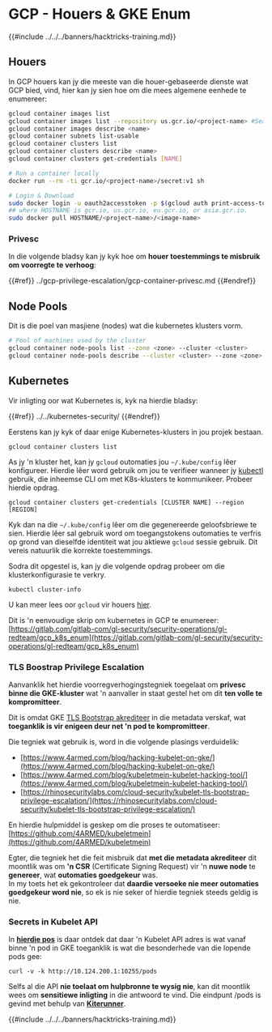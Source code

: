 # GCP - Houers & GKE Enum

{{#include ../../../banners/hacktricks-training.md}}

## Houers

In GCP houers kan jy die meeste van die houer-gebaseerde dienste wat GCP bied, vind, hier kan jy sien hoe om die mees algemene eenhede te enumereer:
```bash
gcloud container images list
gcloud container images list --repository us.gcr.io/<project-name> #Search in other subdomains repositories
gcloud container images describe <name>
gcloud container subnets list-usable
gcloud container clusters list
gcloud container clusters describe <name>
gcloud container clusters get-credentials [NAME]

# Run a container locally
docker run --rm -ti gcr.io/<project-name>/secret:v1 sh

# Login & Download
sudo docker login -u oauth2accesstoken -p $(gcloud auth print-access-token) https://HOSTNAME
## where HOSTNAME is gcr.io, us.gcr.io, eu.gcr.io, or asia.gcr.io.
sudo docker pull HOSTNAME/<project-name>/<image-name>
```
### Privesc

In die volgende bladsy kan jy kyk hoe om **houer toestemmings te misbruik om voorregte te verhoog**:

{{#ref}}
../gcp-privilege-escalation/gcp-container-privesc.md
{{#endref}}

## Node Pools

Dit is die poel van masjiene (nodes) wat die kubernetes klusters vorm.
```bash
# Pool of machines used by the cluster
gcloud container node-pools list --zone <zone> --cluster <cluster>
gcloud container node-pools describe --cluster <cluster> --zone <zone> <node-pool>
```
## Kubernetes

Vir inligting oor wat Kubernetes is, kyk na hierdie bladsy:

{{#ref}}
../../kubernetes-security/
{{#endref}}

Eerstens kan jy kyk of daar enige Kubernetes-klusters in jou projek bestaan.
```
gcloud container clusters list
```
As jy 'n kluster het, kan jy `gcloud` outomaties jou `~/.kube/config` lêer konfigureer. Hierdie lêer word gebruik om jou te verifieer wanneer jy [kubectl](https://kubernetes.io/docs/reference/kubectl/overview/) gebruik, die inheemse CLI om met K8s-klusters te kommunikeer. Probeer hierdie opdrag.
```
gcloud container clusters get-credentials [CLUSTER NAME] --region [REGION]
```
Kyk dan na die `~/.kube/config` lêer om die gegenereerde geloofsbriewe te sien. Hierdie lêer sal gebruik word om toegangstokens outomaties te verfris op grond van dieselfde identiteit wat jou aktiewe `gcloud` sessie gebruik. Dit vereis natuurlik die korrekte toestemmings.

Sodra dit opgestel is, kan jy die volgende opdrag probeer om die klusterkonfigurasie te verkry.
```
kubectl cluster-info
```
U kan meer lees oor `gcloud` vir houers [hier](https://cloud.google.com/sdk/gcloud/reference/container/).

Dit is 'n eenvoudige skrip om kubernetes in GCP te enumereer: [https://gitlab.com/gitlab-com/gl-security/security-operations/gl-redteam/gcp_k8s_enum](https://gitlab.com/gitlab-com/gl-security/security-operations/gl-redteam/gcp_k8s_enum)

### TLS Boostrap Privilege Escalation

Aanvanklik het hierdie voorregverhogingstegniek toegelaat om **privesc binne die GKE-kluster** wat 'n aanvaller in staat gestel het om dit **ten volle te kompromitteer**.

Dit is omdat GKE [TLS Bootstrap akrediteer](https://kubernetes.io/docs/reference/command-line-tools-reference/kubelet-tls-bootstrapping/) in die metadata verskaf, wat **toeganklik is vir enigeen deur net 'n pod te kompromitteer**.

Die tegniek wat gebruik is, word in die volgende plasings verduidelik:

- [https://www.4armed.com/blog/hacking-kubelet-on-gke/](https://www.4armed.com/blog/hacking-kubelet-on-gke/)
- [https://www.4armed.com/blog/kubeletmein-kubelet-hacking-tool/](https://www.4armed.com/blog/kubeletmein-kubelet-hacking-tool/)
- [https://rhinosecuritylabs.com/cloud-security/kubelet-tls-bootstrap-privilege-escalation/](https://rhinosecuritylabs.com/cloud-security/kubelet-tls-bootstrap-privilege-escalation/)

En hierdie hulpmiddel is geskep om die proses te outomatiseer: [https://github.com/4ARMED/kubeletmein](https://github.com/4ARMED/kubeletmein)

Egter, die tegniek het die feit misbruik dat **met die metadata akrediteer** dit moontlik was om **'n CSR** (Certificate Signing Request) vir 'n **nuwe node** te **genereer**, wat **outomaties goedgekeur** was.\
In my toets het ek gekontroleer dat **daardie versoeke nie meer outomaties goedgekeur word nie**, so ek is nie seker of hierdie tegniek steeds geldig is nie.

### Secrets in Kubelet API <a href="#the-kubelet-api-git-secrets-redux" id="the-kubelet-api-git-secrets-redux"></a>

In [**hierdie pos**](https://blog.assetnote.io/2022/05/06/cloudflare-pages-pt3/) is daar ontdek dat daar 'n Kubelet API adres is wat vanaf binne 'n pod in GKE toeganklik is wat die besonderhede van die lopende pods gee:
```
curl -v -k http://10.124.200.1:10255/pods
```
Selfs al die API **nie toelaat om hulpbronne te wysig nie**, kan dit moontlik wees om **sensitiewe inligting** in die antwoord te vind. Die eindpunt /pods is gevind met behulp van [**Kiterunner**](https://github.com/assetnote/kiterunner).

{{#include ../../../banners/hacktricks-training.md}}
